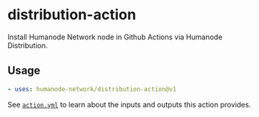 # distribution-action

Install Humanode Network node in Github Actions via Humanode Distribution.

## Usage

```yaml
- uses: humanode-network/distribution-action@v1
```

See [`action.yml`](action.yml) to learn about the inputs and outputs this
action provides.
